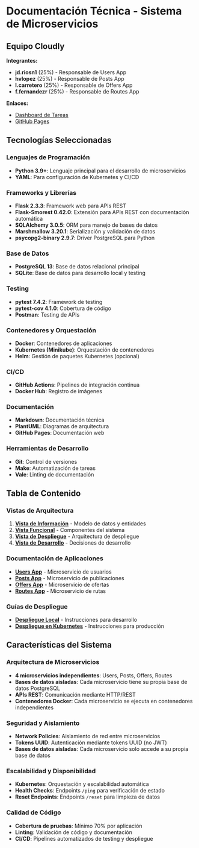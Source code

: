 # Documentación Técnica - Sistema de Microservicios

## Equipo Cloudly

**Integrantes:**

- **jd.riosn1** (25%) - Responsable de Users App
- **hvlopez** (25%) - Responsable de Posts App
- **l.carretero** (25%) - Responsable de Offers App
- **f.fernandezr** (25%) - Responsable de Routes App

**Enlaces:**

- [Dashboard de Tareas](https://github.com/orgs/uniandes-isis2603/projects/1)
- [GitHub Pages](https://uniandes-isis2603.github.io/s202514-proyecto-grupo17/)

## Tecnologías Seleccionadas

### Lenguajes de Programación

- **Python 3.9+**: Lenguaje principal para el desarrollo de microservicios
- **YAML**: Para configuración de Kubernetes y CI/CD

### Frameworks y Librerías

- **Flask 2.3.3**: Framework web para APIs REST
- **Flask-Smorest 0.42.0**: Extensión para APIs REST con documentación automática
- **SQLAlchemy 3.0.5**: ORM para manejo de bases de datos
- **Marshmallow 3.20.1**: Serialización y validación de datos
- **psycopg2-binary 2.9.7**: Driver PostgreSQL para Python

### Base de Datos

- **PostgreSQL 13**: Base de datos relacional principal
- **SQLite**: Base de datos para desarrollo local y testing

### Testing

- **pytest 7.4.2**: Framework de testing
- **pytest-cov 4.1.0**: Cobertura de código
- **Postman**: Testing de APIs

### Contenedores y Orquestación

- **Docker**: Contenedores de aplicaciones
- **Kubernetes (Minikube)**: Orquestación de contenedores
- **Helm**: Gestión de paquetes Kubernetes (opcional)

### CI/CD

- **GitHub Actions**: Pipelines de integración continua
- **Docker Hub**: Registro de imágenes

### Documentación

- **Markdown**: Documentación técnica
- **PlantUML**: Diagramas de arquitectura
- **GitHub Pages**: Documentación web

### Herramientas de Desarrollo

- **Git**: Control de versiones
- **Make**: Automatización de tareas
- **Vale**: Linting de documentación

## Tabla de Contenido

### Vistas de Arquitectura

1. **[Vista de Información](information-view.md)** - Modelo de datos y entidades
2. **[Vista Funcional](functional-view.md)** - Componentes del sistema
3. **[Vista de Despliegue](deployment-view.md)** - Arquitectura de despliegue
4. **[Vista de Desarrollo](development-view.md)** - Decisiones de desarrollo

### Documentación de Aplicaciones

- **[Users App](../users_app/README.md)** - Microservicio de usuarios
- **[Posts App](../posts_app/README.md)** - Microservicio de publicaciones
- **[Offers App](../offers_app/README.md)** - Microservicio de ofertas
- **[Routes App](../routes_app/README.md)** - Microservicio de rutas

### Guías de Despliegue

- **[Despliegue Local](../README.md#despliegue-local)** - Instrucciones para desarrollo
- **[Despliegue en Kubernetes](../README.md#despliegue-en-kubernetes)** - Instrucciones para producción

## Características del Sistema

### Arquitectura de Microservicios

- **4 microservicios independientes**: Users, Posts, Offers, Routes
- **Bases de datos aisladas**: Cada microservicio tiene su propia base de datos PostgreSQL
- **APIs REST**: Comunicación mediante HTTP/REST
- **Contenedores Docker**: Cada microservicio se ejecuta en contenedores independientes

### Seguridad y Aislamiento

- **Network Policies**: Aislamiento de red entre microservicios
- **Tokens UUID**: Autenticación mediante tokens UUID (no JWT)
- **Bases de datos aisladas**: Cada microservicio solo accede a su propia base de datos

### Escalabilidad y Disponibilidad

- **Kubernetes**: Orquestación y escalabilidad automática
- **Health Checks**: Endpoints `/ping` para verificación de estado
- **Reset Endpoints**: Endpoints `/reset` para limpieza de datos

### Calidad de Código

- **Cobertura de pruebas**: Mínimo 70% por aplicación
- **Linting**: Validación de código y documentación
- **CI/CD**: Pipelines automatizados de testing y despliegue

